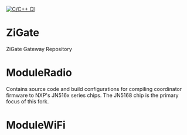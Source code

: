 [![C/C++ CI](https://github.com/nimbus9inc/ZiGate/actions/workflows/c-cpp.yml/badge.svg)](https://github.com/nimbus9inc/ZiGate/actions/workflows/c-cpp.yml)

# ZiGate

ZiGate Gateway Repository


# ModuleRadio

Contains source code and build configurations for compiling coordinator firmware to NXP's
JN516x series chips. The JN5168 chip is the primary focus of this fork.

# ModuleWiFi
